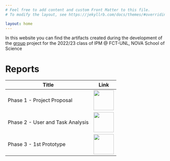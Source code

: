 ```yaml
---
# Feel free to add content and custom Front Matter to this file.
# To modify the layout, see https://jekyllrb.com/docs/themes/#overriding-theme-defaults

layout: home
---
```


In this website you can find the artifacts created during the
development of the [group](about) project for the 2022/23 class
of IPM @ FCT-UNL, NOVA School of Science

# Reports

| Title | Link |
| --- | :---: |
| Phase 1 - Project Proposal | [<img src="/IPM22_23/assets/pdf_ico.png" height=64 />](https://raw.githubusercontent.com/JonhyOliveira/IPM22_23/main/Stage%201%20-%20IPM22_23.pdf) |
| Phase 2 - User and Task Analysis | [<img src="/IPM22_23/assets/pdf_ico.png" height=64 />](https://raw.githubusercontent.com/JonhyOliveira/IPM22_23/main/Stage%202%20-%20IPM22_23.docx.pdf) | 
| Phase 3 - 1st Prototype | [<img src="/IPM22_23/assets/pdf_ico.png" height=64 />](https://raw.githubusercontent.com/JonhyOliveira/IPM22_23/main/Stage%203%20-%20IPM22_23.docx.pdf) | 
